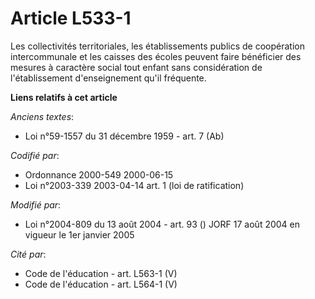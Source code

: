 # Article L533-1

Les collectivités territoriales, les établissements publics de coopération intercommunale et les caisses des écoles peuvent
faire bénéficier des mesures à caractère social tout enfant sans considération de l'établissement d'enseignement qu'il
fréquente.

**Liens relatifs à cet article**

_Anciens textes_:

  - Loi n°59-1557 du 31 décembre 1959 - art. 7 (Ab)

_Codifié par_:

  - Ordonnance 2000-549 2000-06-15
  - Loi n°2003-339 2003-04-14 art. 1 (loi de ratification)

_Modifié par_:

  - Loi n°2004-809 du 13 août 2004 - art. 93 () JORF 17 août 2004 en vigueur le 1er janvier 2005

_Cité par_:

  - Code de l'éducation - art. L563-1 (V)
  - Code de l'éducation - art. L564-1 (V)
